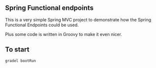 ## Spring Functional endpoints

This is a very simple Spring MVC project to demonstrate
how the Spring Functional Endpoints could be used.

Plus some code is written in Groovy to make it 
even nicer.

## To start

```shell script
gradel bootRun
```
